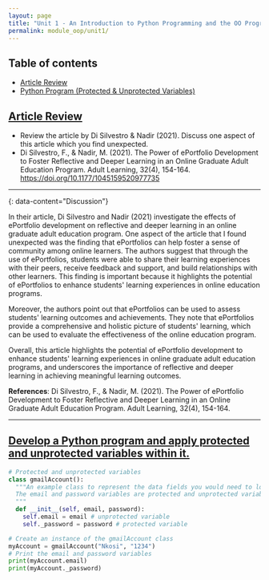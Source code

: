 ```yaml
---
layout: page
title: "Unit 1 - An Introduction to Python Programming and the OO Programming Paradigm"
permalink: module_oop/unit1/
---
```


## Table of contents
- [Article Review](#article-review)
- [Python Program (Protected & Unprotected Variables)](#develop-a-python-program-and-apply-protected-and-unprotected-variables-within-it)


## [Article Review](#article-review)
- Review the article by Di Silvestro & Nadir (2021). Discuss one aspect of this article which you find unexpected.
- Di Silvestro, F., & Nadir, M. (2021). The Power of ePortfolio Development to Foster Reflective and Deeper Learning in an Online Graduate Adult Education Program. Adult Learning, 32(4), 154-164. https://doi.org/10.1177/1045159520977735

---
{: data-content="Discussion"}

In their article, Di Silvestro and Nadir (2021) investigate the effects of ePortfolio development on reflective and deeper learning in an online graduate adult education program. One aspect of the article that I found unexpected was the finding that ePortfolios can help foster a sense of community among online learners. The authors suggest that through the use of ePortfolios, students were able to share their learning experiences with their peers, receive feedback and support, and build relationships with other learners. This finding is important because it highlights the potential of ePortfolios to enhance students' learning experiences in online education programs.

Moreover, the authors point out that ePortfolios can be used to assess students' learning outcomes and achievements. They note that ePortfolios provide a comprehensive and holistic picture of students' learning, which can be used to evaluate the effectiveness of the online education program.

Overall, this article highlights the potential of ePortfolio development to enhance students' learning experiences in online graduate adult education programs, and underscores the importance of reflective and deeper learning in achieving meaningful learning outcomes.

<b>References</b>:
Di Silvestro, F., & Nadir, M. (2021). The Power of ePortfolio Development to Foster Reflective and Deeper Learning in an Online Graduate Adult Education Program. Adult Learning, 32(4), 154-164.

---

## [Develop a Python program and apply protected and unprotected variables within it.](#develop-a-python-program-and-apply-protected-and-unprotected-variables-within-it)

```py	
# Protected and unprotected variables
class gmailAccount():
  """An example class to represent the data fields you would need to login to an email account.
  The email and password variables are protected and unprotected variables, respectively 
  """
  def __init__(self, email, password):
    self.email = email # unprotected variable
    self._password = password # protected variable

# Create an instance of the gmailAccount class 
myAccount = gmailAccount("Nkosi", "1234")
# Print the email and password variables
print(myAccount.email)
print(myAccount._password)
```
